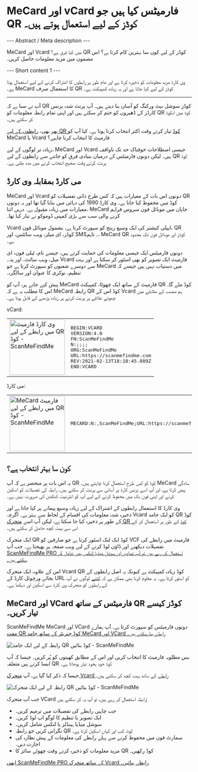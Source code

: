 <h1>MeCard اور vCard فارمیٹس کیا ہیں جو QR کوڈز کے لیے استعمال ہوتے ہیں۔</h1>

--- Abstract / Meta description ---

MeCard اور Vcard میں کیا فرق ہے؟ QR کوڈز کے لیے کون سا بہترین کام کرتا ہے؟ اس مضمون میں مزید معلومات حاصل کریں۔

--- Short content 1 ---

وی کارڈ مزید معلومات کو ذخیرہ کرتا ہے اور عام طور پر رابطوں کا اشتراک کرنے کے لیے استعمال ہوتا ہے۔ MeCard کا استعمال صرف QR کوڈز کے لیے کیا جاتا ہے اور یہ زیادہ کمپیکٹ ہے۔

----------

<p>آپ نے سنا ہے کہ QR کوڈز سوشل نیٹ ورکنگ کو آسان بنا دیتے ہیں۔ آپ پرنٹ شدہ بزنس کارڈز کے ڈھیروں کو ختم کر سکتے ہیں اور اپنی تمام رابطہ معلومات کو QR کوڈ میں انکوڈ کر سکتے ہیں۔</p>

<p>پھر بھی، <a href="#static:contact">رابطوں کے لیے QR کوڈ</a> تیار کرتے وقت اکثر انتخاب کرنا ہوتا ہے۔ کیا آپ کو MeCard یا Vcard فارمیٹ کا انتخاب کرنا چاہیے؟</p>

<p>زیادہ تر لوگوں کے لیے، MeCard اور Vcard جیسی اصطلاحات خوفناک حد تک ناواقف ہیں۔ لیکن دونوں فارمیٹس کے درمیان بنیادی فرق کو جاننے سے رابطوں کے لیے QR کوڈ پرنٹ کرتے وقت صحیح انتخاب کرنے میں مدد ملتی ہے۔</p>

<h2>می کارڈ بمقابلہ وی کارڈ</h2>

<p>MeCard اور Vcard دونوں اس بات کے معیارات ہیں کہ کس طرح ذاتی تفصیلات کو QR کوڈ میں محفوظ کیا جاتا ہے۔ وی کارڈ 1990 کی دہائی میں بنایا گیا تھا اور یہ دونوں معیارات میں زیادہ مقبول ہے۔ دریں اثنا، MeCard جاپان میں موبائل فون سروس فراہم کرنے والی سب سے بڑی کمپنی ڈوموکو نے تیار کیا تھا۔</p>

<p>Vcard ایپلی کیشنز کی ایک وسیع رینج کو سپورٹ کرتا ہے، بشمول موبائل فون، QR کوڈز، ای میلز، ویب سائٹس، اور SMS۔ تاہم، MeCard QR کوڈز اور موبائل فون تک محدود ہے۔</p>

<p>دونوں فارمیٹس ایک جیسی معلومات کی حمایت کرتے ہیں، جیسے نام، ٹیلی فون، ای میل، ویب سائٹ، اور پتہ۔ Vcard فارمیٹ ایک تصویر کو بھی اسٹور کر سکتا ہے اور بہت سے دوسرے شعبوں کو سپورٹ کرتا ہے جو MeCard میں دستیاب نہیں ہیں جیسے کہ تنظیم، نوکری کا عنوان اور سالگرہ۔</p>

<p>پیش کیے جانے پر، آپ کو MeCard فارمیٹ کے ساتھ ایک چھوٹا، کمپیکٹ QR کوڈ ملے گا۔ اس کا مطلب یہ ہے کہ MeCard رابطہ QR کوڈ اس کے Vcard ہم منصب کے مقابلے میں چھوٹے علاقے پر پرنٹ کرنے پر زیادہ پڑھنے کے قابل ہوتا ہے۔</p>

<p>vCard:</p>

<table>
<tr><td><img src="https://media.scanmefindme.com/blog/about_contactformats/files/img 1 - qr vcard.png" width="150" height="150"
alt="وی کارڈ فارمیٹ میں رابطے کے لیے QR کوڈ - ScanMeFindMe">
</td>
<td class="notranslate">
<pre>BEGIN:VCARD
VERSION:4.0
FN:ScanMeFindMe
N:;;;;
ORG:ScanMeFindMe
URL:https://scanmefindme.com
REV:2021-02-13T18:18:45.089Z
END:VCARD</pre>
</td>
</tr></table>

<p></p>

<p>می کارڈ:</p>

<table>
<tr><td><img src="https://media.scanmefindme.com/blog/about_contactformats/files/img 2 - mecard.png" width="150" height="150"
alt="MeCard فارمیٹ میں رابطے کے لیے QR کوڈ - ScanMeFindMe"></td>
<td class="notranslate">
<pre>MECARD:N:,ScanMeFindMe;URL:https://scanmefindme.com;;</pre>
</td>
</tr>
</table>

<h2>کون سا بہتر انتخاب ہے؟</h2>

<p>یہ اس بات پر منحصر ہے کہ آپ QR کوڈ کو کس طرح استعمال کرنا چاہتے ہیں۔ MeCard سادگی پیش کرتا ہے، اور آپ اسے بزنس کارڈ پر آسانی سے پرنٹ کر سکتے ہیں۔ رابطہ کی تفصیلات کو اسکین کرنے اور اپنی فون بک میں محفوظ کرنے کے لیے آپ کو انٹرنیٹ کنکشن کی ضرورت نہیں ہے۔</p>

<p>وی کارڈ کا استعمال رابطوں کے اشتراک کے لیے زیادہ وسیع پیمانے پر کیا جاتا ہے اور ذخیرہ شدہ معلومات کی اقسام کے لحاظ سے بہتر ہے۔ اگرچہ Vcard کو ایک جامد QR کوڈ کے طور پر ذخیرہ کیا جا سکتا ہے، لیکن آپ اسے <a href="#article:about_dynamic_contact" title="رابطہ کارڈ کے لیے متحرک QR کوڈ">متحرک QR کوڈ</a> کے طور پر استعمال کر کے اس سے بہت کچھ حاصل کر سکتے ہیں۔</p>

<p>ایک متحرک QR کوڈ ایک لنک اسٹور کرتا ہے جو صارفین کو VCF فارمیٹ میں رابطے کی تفصیلات دیکھنے اور ڈاؤن لوڈ کرنے کے لیے ویب صفحہ پر بھیجتا ہے۔ جب آپ <a href="#pro">ScanMeFindMe PRO استعمال کر رہے ہوں تو آپ تصاویر اور سوشل میڈیا لنکس بھی شامل کر سکتے ہیں۔</a></p>

<p>اس کے علاوہ، ایک متحرک Vcard QR کوڈ زیادہ کمپیکٹ ہے کیونکہ یہ اصل رابطوں کے بجائے ورچوئل کارڈ کے URL کو اسٹور کرتا ہے۔ یہ معلوم کرنا بھی ممکن ہے کہ <a href="#article:about_statistics" title="کیو آر کوڈ اسکینز کو ٹریک کریں۔">کتنے</a> لوگوں نے آپ کے رابطوں کو متحرک وی کارڈ سے اسکین اور دیکھا ہے۔</p>

<h2>MeCard اور VCard فارمیٹس کے ساتھ QR کوڈز کیسے تیار کریں۔</h2>

<p>ScanMeFindMe MeCard اور VCard دونوں فارمیٹس کو سپورٹ کرتا ہے۔ آپ ہمارے <a href="#static:contact">مفت QR کوڈ جنریٹر کے ساتھ جامد MeCard اور VCard رابطے بنا سکتے ہیں۔</a></p>

<p class="imageholder">
    <img src="https://media.scanmefindme.com/blog/about_contactformats/files/img 3 - create a qr code for contact.png"
        alt="رابطہ کے لیے ایک جامد QR کوڈ بنائیں - ScanMeFindMe">
</p>

<p>بس مطلوبہ فارمیٹ کا انتخاب کریں اور اس کے مطابق کھیتوں کو پُر کریں۔ جیسا کہ آپ ایسا کرتے ہیں متعلقہ QR کوڈ خود بخود تیار ہوجاتا ہے۔</p>

<p>جیسا کہ ذکر کیا گیا ہے، آپ <a href="#article:about_dynamic_contact">متحرک Vcard رابطے</a> کے ساتھ بہت کچھ کر سکتے ہیں۔</p>

<p class="imageholder">
    <img src="https://media.scanmefindme.com/blog/about_contactformats/files/img 4 - contact card.png"
        alt="رابطہ کے لیے ایک متحرک QR کوڈ بنائیں - ScanMeFindMe">
</p>

<p>جب آپ متحرک VCard رابطہ استعمال کر رہے ہیں، تو آپ یہ کر سکتے ہیں:</p>

<ul>
    <li>جب چاہیں رابطے کی تفصیلات میں ترمیم کریں۔</li>
    <li> ایک تصویر یا تنظیم کا لوگو اپ لوڈ کریں۔</li>
    <li> سوشل میڈیا ہینڈلز یا لنکس شامل کریں۔</li>
    <li> نگرانی کریں جو رابطہ QR کوڈ، کب اور کہاں اسکین کرتا ہے۔</li>
    <li> سمارٹ فون میں محفوظ کرنے سے پہلے رابطے کی معلومات کے پیش نظارہ کی اجازت دیں۔</li>
    <li> مزید معلومات کو ذخیرہ کرتے وقت چھوٹے سائز کا QR کوڈ رکھیں۔</li>
</ul>

<p><a href="#pro">ابھی ScanMeFindMe PRO کے ساتھ متحرک Vcard رابطے بنائیں۔</a></p>
